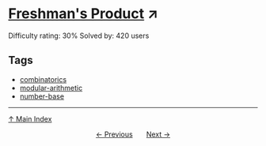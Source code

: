 # [Freshman's Product](https://projecteuler.net/problem=778) ↗️

Difficulty rating: 30%
Solved by: 420 users
## Tags

- [combinatorics](../tags/combinatorics.md)
- [modular-arithmetic](../tags/modular-arithmetic.md)
- [number-base](../tags/number-base.md)



---

[↑ Main Index](../README.md)


<div align=center><a href='777.md'>← Previous</a> &nbsp;&nbsp; &nbsp;&nbsp;  <a href='779.md'>Next →</a></div>
